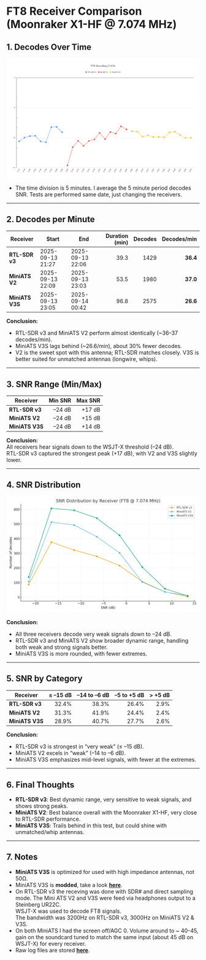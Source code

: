 # FT8 Receiver Comparison (Moonraker X1-HF @ 7.074 MHz)

## 1. Decodes Over Time
![Decodes per 5min](images/snrper5min.png)
* The time division is 5 minutes. I average the 5 minute period decodes SNR. Tests are performed same date, just changing the receivers.

---

## 2. Decodes per Minute

| Receiver      | Start              | End                | Duration (min) | Decodes | Decodes/min |
|---------------|-------------------|-------------------|---------------:|--------:|-------------:|
| **RTL-SDR v3** | 2025-09-13 21:27 | 2025-09-13 22:06 | 39.3 | 1429 | **36.4** |
| **MiniATS V2** | 2025-09-13 22:09 | 2025-09-13 23:03 | 53.5 | 1980 | **37.0** |
| **MiniATS V3S**| 2025-09-13 23:05 | 2025-09-14 00:42 | 96.8 | 2575 | **26.6** |

**Conclusion:**  
- RTL-SDR v3 and MiniATS V2 perform almost identically (~36–37 decodes/min).  
- MiniATS V3S lags behind (~26.6/min), about 30% fewer decodes.  
- V2 is the sweet spot with this antenna; RTL-SDR matches closely. V3S is better suited for unmatched antennas (longwire, whips).

---

## 3. SNR Range (Min/Max)

| Receiver      | Min SNR | Max SNR |
|---------------|--------:|--------:|
| **RTL-SDR v3** | –24 dB  | +17 dB  |
| **MiniATS V2** | –24 dB  | +15 dB  |
| **MiniATS V3S**| –24 dB  | +14 dB  |

**Conclusion:**  
All receivers hear signals down to the WSJT-X threshold (–24 dB).  
RTL-SDR v3 captured the strongest peak (+17 dB), with V2 and V3S slightly lower.

---

## 4. SNR Distribution
![SNR distribution](images/snr_distribution.png)

**Conclusion:**  
- All three receivers decode very weak signals down to –24 dB.  
- RTL-SDR v3 and MiniATS V2 show broader dynamic range, handling both weak and strong signals better.  
- MiniATS V3S is more rounded, with fewer extremes.

---

## 5. SNR by Category

| Receiver      | ≤ –15 dB | –14 to –6 dB | –5 to +5 dB | > +5 dB |
|---------------|---------:|-------------:|------------:|--------:|
| **RTL-SDR v3** | 32.4% | 38.3% | 26.4% | 2.9% |
| **MiniATS V2** | 31.3% | 41.9% | 24.4% | 2.4% |
| **MiniATS V3S**| 28.9% | 40.7% | 27.7% | 2.6% |

**Conclusion:**  
- RTL-SDR v3 is strongest in “very weak” (≤ –15 dB).  
- MiniATS V2 excels in “weak” (–14 to –6 dB).  
- MiniATS V3S emphasizes mid-level signals, with fewer at the extremes.

---

## 6. Final Thoughts
- **RTL-SDR v3**: Best dynamic range, very sensitive to weak signals, and shows strong peaks.  
- **MiniATS V2**: Best balance overall with the Moonraker X1-HF, very close to RTL-SDR performance.  
- **MiniATS V3S**: Trails behind in this test, but could shine with unmatched/whip antennas.

---

## 7. Notes
- **MiniATS V3S** is optimized for used with high impedance antennas, not 50Ω.  
- MiniATS V3S is **modded**, take a look [**here**](../Amnvolt_V3S/JFET_Power_Supply_Mod/).  
- On RTL-SDR v3 the receving was done with SDR# and direct sampling mode. The Mini ATS V2 and V3S were feed via headphones output to a Steinberg UR22C.  
  WSJT-X was used to decode FT8 signals.  
  The bandwidth was 3200Hz on RTL-SDR v3, 3000Hz on MiniATS V2 & V3S.  
- On both MiniATS I had the screen off/AGC 0. Volume around to ~ 40-45, gain on the soundcard tuned to match the same input (about 45 dB on WSJT-X) for every receiver.
- Raw log files are stored [**here**](./logs/).

